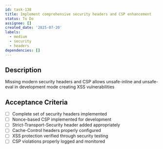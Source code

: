 ```yaml
---
id: task-138
title: Implement comprehensive security headers and CSP enhancement
status: To Do
assignee: []
created_date: '2025-07-20'
labels:
  - medium
  - security
  - headers
dependencies: []
---
```


## Description

Missing modern security headers and CSP allows unsafe-inline and unsafe-eval in development mode creating XSS vulnerabilities

## Acceptance Criteria

- [ ] Complete set of security headers implemented
- [ ] Nonce-based CSP implemented for development
- [ ] Strict-Transport-Security header added appropriately
- [ ] Cache-Control headers properly configured
- [ ] XSS protection verified through security testing
- [ ] CSP violations properly logged and monitored
